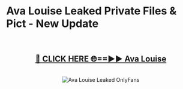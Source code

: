 # Ava Louise Leaked Private Files & Pict - New Update
<br>
<div align="center">
<h2><a href="https://mediafilles.blogspot.com/?title=Ava_Louise" rel="nofollow">🔴 CLICK HERE 🌐==►► Ava Louise</a></h2>
<br>
<a href="https://mediafilles.blogspot.com/?title=Ava_Louise" rel="nofollow" data-target="animated-image.originalLink"><img src="https://i.ibb.co.com/WyWwxjT/player-gif2.gif" alt="Ava Louise Leaked OnlyFans" style="max-width: 100%; display: inline-block;" data-target="animated-image.originalImage"></a>
</div>
<br>